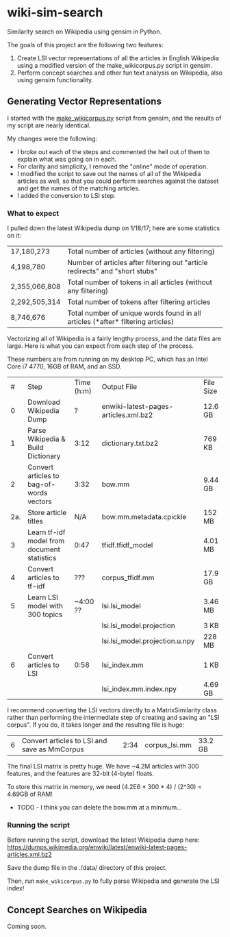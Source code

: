 # wiki-sim-search #
Similarity search on Wikipedia using gensim in Python.

The goals of this project are the following two features:

1. Create LSI vector representations of all the articles in English Wikipedia using a modified version of the make_wikicorpus.py script in gensim.
2. Perform concept searches and other fun text analysis on Wikipedia, also using gensim functionality.

## Generating Vector Representations ##

I started with the [make_wikicorpus.py](https://github.com/RaRe-Technologies/gensim/blob/develop/gensim/scripts/make_wikicorpus.py) script from gensim, and the results of my script are nearly identical.

My changes were the following:
* I broke out each of the steps and commented the hell out of them to explain what was going on in each.
* For clarity and simplicity, I removed the "online" mode of operation.
* I modified the script to save out the names of all of the Wikipedia articles as well, so that you could perform searches against the dataset and get the names of the matching articles.
* I added the conversion to LSI step.

### What to expect ###

I pulled down the latest Wikipedia dump on 1/18/17; here are some statistics on it:

<table>
<tr><td>17,180,273</td><td>Total number of articles (without any filtering)</td></tr>
<tr><td>4,198,780</td><td>Number of articles after filtering out "article redirects" and "short stubs"</td></tr>
<tr><td>2,355,066,808</td><td>Total number of tokens in all articles (without any filtering)</td></tr>
<tr><td>2,292,505,314</td><td>Total number of tokens after filtering articles</td></tr>
<tr><td>8,746,676</td><td>Total number of unique words found in all articles (*after* filtering articles)</td></tr>
</table>

Vectorizing all of Wikipedia is a fairly lengthy process, and the data files are large. Here is what you can expect from each step of the process.

These numbers are from running on my desktop PC, which has an Intel Core i7 4770, 16GB of RAM, and an SSD.

<table>
<tr><td>#</td><td>Step</td><td>Time (h:m)</td><td>Output File</td><td>File Size</td></tr>
<tr><td>0</td><td>Download Wikipedia Dump</td><td>?</td><td>enwiki-latest-pages-articles.xml.bz2</td><td>12.6 GB</td></tr>
<tr><td>1</td><td>Parse Wikipedia & Build Dictionary</td><td>3:12</td><td>dictionary.txt.bz2</td><td>769 KB</td></tr>
<tr><td>2</td><td>Convert articles to bag-of-words vectors</td><td>3:32</td><td>bow.mm</td><td>9.44 GB</td></tr>
<tr><td>2a.</td><td>Store article titles</td><td>N/A</td><td>bow.mm.metadata.cpickle</td><td>152 MB</td></tr>
<tr><td>3</td><td>Learn tf-idf model from document statistics</td><td>0:47</td><td>tfidf.tfidf_model</td><td>4.01 MB</td></tr>
<tr><td>4</td><td>Convert articles to tf-idf</td><td>???</td><td>corpus_tfidf.mm</td><td>17.9 GB</td></tr>
<tr><td>5</td><td>Learn LSI model with 300 topics</td><td>~4:00 ??</td><td>lsi.lsi_model</td><td>3.46 MB</td></tr>
<tr><td></td><td></td><td></td><td>lsi.lsi_model.projection</td><td>3 KB</td></tr>
<tr><td></td><td></td><td></td><td>lsi.lsi_model.projection.u.npy</td><td>228 MB</td></tr>
<tr><td>6</td><td>Convert articles to LSI</td><td>0:58</td><td>lsi_index.mm</td><td>1 KB</td></tr>
<tr><td></td><td></td><td></td><td>lsi_index.mm.index.npy</td><td>4.69 GB</td></tr>
</table>

I recommend converting the LSI vectors directly to a MatrixSimilarity class rather than performing the intermediate step of creating and saving an "LSI corpus". If you do, it takes longer and the resulting file is huge:

<table>
<tr><td>6</td><td>Convert articles to LSI and save as MmCorpus</td><td>2:34</td><td>corpus_lsi.mm</td><td>33.2 GB</td></tr>
</table>

The final LSI matrix is pretty huge. We have ~4.2M articles with 300 features, and the features are 32-bit (4-byte) floats. 

To store this matrix in memory, we need (4.2E6 * 300 * 4) / (2^30) = 4.69GB of RAM!


* TODO - I think you can delete the bow.mm at a minimum...

### Running the script ###

Before running the script, download the latest Wikipedia dump here:
https://dumps.wikimedia.org/enwiki/latest/enwiki-latest-pages-articles.xml.bz2

Save the dump file in the ./data/ directory of this project.

Then, run `make_wikicorpus.py` to fully parse Wikipedia and generate the LSI index!

## Concept Searches on Wikipedia ##
Coming soon.